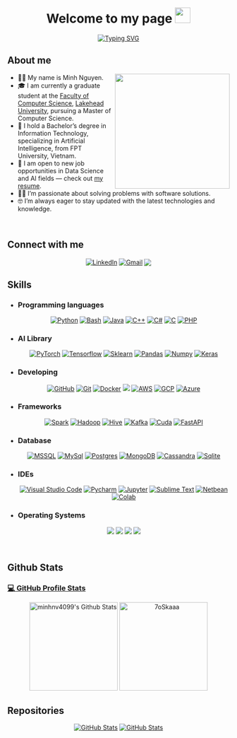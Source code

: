 <h1 align="center">Welcome to my page <img src="https://media.giphy.com/media/hvRJCLFzcasrR4ia7z/giphy.gif" width="35"></h1>
<p align="center">
	<a href="https://git.io/typing-svg"><img src="https://readme-typing-svg.demolab.com?font=Fira+Code&duration=7000&pause=1000&color=F7D358&center=true&vCenter=true&random=true&width=435&lines=Machine+Learning+Engineer;Artificial+Intelligence+Engineer;Data+Science;Data+Engineer;Deploy+ML+systems+via+API+and+Docker;Computer+Science+Enthusiast" alt="Typing SVG" /></a>
</p>	

<h2 id="-about-me">
<!--     <picture><img src="https://github.com/7oSkaaa/7oSkaaa/blob/main/Images/about_me.gif?raw=true" width="50px"></picture>  -->
    About me</h2>
<p><picture><img align="right" src="https://github.com/7oSkaaa/7oSkaaa/blob/main/Images/Right_Side.gif?raw=true" width="260px"></picture></p>

<ul>
	<li>👨‍🔬 My name is Minh Nguyen.
	<li>🎓 I am currently a graduate student at the <a href="https://www.lakeheadu.ca/programs/departments/computer-science">Faculty of Computer Science</a>, <a href="https://www.lakeheadu.ca">Lakehead University</a>, 	pursuing a Master of Computer Science.</li>
	<li>🏫 I hold a Bachelor’s degree in Information Technology, specializing in Artificial Intelligence, from FPT University, Vietnam.</li>
	<li>💼 I am open to new job opportunities in Data Science and AI fields — check out <a href="https://drive.google.com/file/d/1a5y4wtSgiLLcvBasPZlFAoeldjhjLPso/view?usp=share_link">my resume</a>.</li>
	<li>🧑‍💻 I’m passionate about solving problems with software solutions.</li>
	<li>🤓 I’m always eager to stay updated with the latest technologies and knowledge.</li>
</ul>

<br>

<!-- Connect -->
<h2 id="---connect-with-me">
    <!-- <picture><img src="https://github.com/7oSkaaa/7oSkaaa/blob/main/Images/Connect-with-me.gif?raw=true" width="100px"></picture> -->
	Connect with me
</h2>
<p align="center">
    <a href="https://www.linkedin.com/in/minhnv/"><img align="center" src="https://img.shields.io/badge/linkedin-%230A66C2.svg?style=plastic&amp;logo=linkedin&amp;logoColor=white" alt="LinkedIn"></a>
	<a href="mailto:minhnv14099@gmail.com"><img align="center" src="https://img.shields.io/badge/Gmail-D14836?style=plastic&logo=gmail&logoColor=white" alt="Gmail"></a>
	<a href="https://github.com/minhnv4099"><img align="center" src="https://img.shields.io/badge/github-%23121011.svg?style=plastic&logo=github&logoColor=white"></a>
</p>

<!-- SKills -->
<h2 id="️-my-skills"> Skills</h2>
<ul>
<li><h3 id="----programming-languages">Programming languages</h3>
<p align="center"> 
	<a href="#" target="_blank"><img alt="Python" src="https://img.shields.io/badge/Python%20-%2314354C.svg?style=plastic&amp;logo=python&amp;logoColor=white"></a>
	<a href="#" target="_blank"><img alt="Bash" src="https://img.shields.io/badge/bash_script-%23121011.svg?style=plastic&logo=gnu-bash&logoColor=white"></a>	
	<a href="#" target="_blank"><img alt="Java" src="https://img.shields.io/badge/Java-%23007396.svg?style=plastic&amp;logo=java&amp;logoColor=white"></a>
    <a href="#" target="_blank"><img alt="C++" src="https://img.shields.io/badge/C++%20-%2300599C.svg?style=plastic&amp;logo=c%2B%2B&amp;logoColor=white"></a> 
	<a href="#" target="_blank"><img alt="C#" src="https://img.shields.io/badge/c%23-%23239120.svg?style=plastic&logo=csharp&logoColor=white"></a>
	<a href="#" target="_blank"><img alt="C" src="https://img.shields.io/badge/C%20-%232370ED.svg?style=plastic&amp;logo=c&amp;logoColor=white"></a>	
	<a href="#" target="_blank"><img alt="PHP" src="https://img.shields.io/badge/php-%23777BB4.svg?style=plastic&logo=php&logoColor=grenn)"></a> 
</p></li>
	
<li><h3 id="----AI-library">AI Library</h3>
 <p align="center">
 	<a href="#" target="_blank"><img alt="PyTorch" src="https://img.shields.io/badge/PyTorch-%23EE4C2C.svg?style=plastic&logo=PyTorch&logoColor=white"></a>
	<a href="#" target="_blank"><img alt="Tensorflow" src="https://img.shields.io/badge/TensorFlow-%23FF6F00.svg?style=plastic&logo=TensorFlow&logoColor=white"></a>
 	<a href="#" target="_blank"><img alt="Sklearn" src="https://img.shields.io/badge/scikit--learn-%23F7931E.svg?style=plastic&logo=scikit-learn&logoColor=white"></a>
	<a href="#" target="_blank"><img alt="Pandas" src="https://img.shields.io/badge/pandas-%23150458.svg?style=plastic&logo=pandas&logoColor=white"></a>
	<a href="#" target="_blank"><img alt="Numpy" src="https://img.shields.io/badge/numpy-%23013243.svg?style=plastic&logo=numpy&logoColor=white"></a>
	<a href="#" target="_blank"><img alt="Keras" src="https://img.shields.io/badge/Keras-%23D00000.svg?style=plastic&logo=Keras&logoColor=white"></a>
 </p></li>

<li><h3 id="----software--tools">Developing</h3>
<p align="center">
    <a href="#"><img alt="GitHub" src="https://img.shields.io/badge/github-%23181717.svg?style=plastic&amp;logo=github&amp;logoColor=white"></a>  
	<a href="#"><img alt="Git" src="https://img.shields.io/badge/Git%20-%23F05033.svg?style=plastic&amp;logo=git&amp;logoColor=white"></a>
	<a href="#"><img alt="Docker" src="https://img.shields.io/badge/docker-%230db7ed.svg?style=plastic&logo=docker&logoColor=white"></a>
    <a href="#"><img src="https://img.shields.io/badge/latex-%23008080.svg?&amp;style=plastic&amp;logo=latex&amp;logoColor=white"></a>
	<a href="#"><img alt="AWS" src="https://img.shields.io/badge/AWS-%23FF9900.svg?style=plastic&logo=amazon-aws&logoColor=white"></a>
	<a href="#"><img alt="GCP" src="https://img.shields.io/badge/GoogleCloud-%234285F4.svg?style=plastic&logo=google-cloud&logoColor=white"></a>
	<a href="#"><img alt="Azure" src="https://img.shields.io/badge/azure-%230072C6.svg?style=plastic&logo=microsoftazure&logoColor=white"></a>
</p></li>

 <li><h3 id="----frameworks">Frameworks</h3>
 <p align="center">
 	<a href="#" target="_blank"><img alt="Spark" src="https://img.shields.io/badge/Apache%20Spark-FDEE21?style=plastic&logo=apachespark&logoColor=black"></a>
	<a href="#" target="_blank"><img alt="Hadoop" src="https://img.shields.io/badge/Apache%20Hadoop-66CCFF?style=plastic&logo=apachehadoop&logoColor=black"></a>
 	<a href="#" target="_blank"><img alt="Hive" src="https://img.shields.io/badge/Apache%20Hive-FDEE21?style=plastic&logo=apachehive&logoColor=black"></a>
	<a href="#" target="_blank"><img alt="Kafka" src="https://img.shields.io/badge/Apache%20Kafka-000?style=plastic&logo=apachekafka"></a>
	<a href="#" target="_blank"><img alt="Cuda" src="https://img.shields.io/badge/cuda-000000.svg?style=plastic&logo=nVIDIA&logoColor=green"></a>
	<a href="#" target="_blank"><img alt="FastAPI" src="https://img.shields.io/badge/FastAPI-005571?style=plastic&logo=fastapi"></a>
 </p></li>

<li><h3 id="----Database">Database</h3>
<p align="center"> 
	<a href="#" target="_blank"><img alt="MSSQL" src="https://img.shields.io/badge/Microsoft%20SQL%20Server-CC2927?style=plastic&logo=microsoft%20sql%20server&logoColor=white"></a>
    <a href="#" target="_blank"><img alt="MySql" src="https://img.shields.io/badge/mysql-4479A1.svg?style=plastic&logo=mysql&logoColor=white"></a>
	<a href="#" target="_blank"><img alt="Postgres" src="https://img.shields.io/badge/postgres-%23316192.svg?style=plastic&logo=postgresql&logoColor=white"></a>
 	<a href="#" target="_blank"><img alt="MongoDB" src="https://img.shields.io/badge/MongoDB-%234ea94b.svg?style=plastic&logo=mongodb&logoColor=white"></a>
  	<a href="#" target="_blank"><img alt="Cassandra" src="https://img.shields.io/badge/cassandra-%231287B1.svg?style=plastic&logo=apache-cassandra&logoColor=white"></a>
   	<a href="#" target="_blank"><img alt="Sqlite" src="https://img.shields.io/badge/sqlite-%2307405e.svg?style=plastic&logo=sqlite&logoColor=white"></a>
</p></li>

<li><h3 id="----ides">IDEs</h3>
<p align="center">
    <a href="#"><img alt="Visual Studio Code" src="https://img.shields.io/badge/Visual%20Studio%20Code-0078d7.svg?style=plastic&amp;logo=visual-studio-code&amp;logoColor=white"></a>
    <a href="#"><img alt="Pycharm" src="https://img.shields.io/badge/pycharm-143?style=plastic&logo=pycharm&logoColor=green&color=black"></a>
	<a href="#"><img alt="Jupyter" src="https://img.shields.io/badge/jupyter-%23FA0F00.svg?style=plastic&logo=jupyter&logoColor=white"></a>
	<a href="#"><img alt="Sublime Text" src="https://img.shields.io/badge/sublime_text-%23575757.svg?style=plastic&logo=sublime-text&logoColor=important"></a>
	<a href="#"><img alt="Netbean" src="https://img.shields.io/badge/NetBeansIDE-1B6AC6.svg?style=plastic&logo=apache-netbeans-ide&logoColor=white"></a>
	<a href="#"><img alt="Colab" src="https://img.shields.io/badge/Google%20Colab-%23F9A825.svg?style=plastic&logo=googlecolab&logoColor=white"></a>
</p></li>

<li><h3 id="----operating-systems">Operating Systems</h3>
<p align="center">
    <a href="#"><img src="https://img.shields.io/badge/Linux-FCC624?style=plastic&amp;logo=linux&amp;logoColor=black"></a>
	<a href="#"><img src="https://img.shields.io/badge/mac%20os-000000?style=plastic&logo=macos&logoColor=F0F0F0"></a>
    <a href="#"><img src="https://img.shields.io/badge/Ubuntu-E95420?style=plastic&amp;logo=ubuntu&amp;logoColor=white"></a>
    <a href="#"><img src="https://img.shields.io/badge/Windows-0078D6?style=plastic&amp;logo=windows&amp;logoColor=white"></a>
</p></li>

</ul>

<br>

<h2 id="----github-stats">
<!-- 	<picture><img src="https://github.com/7oSkaaa/7oSkaaa/blob/main/Images/Statistics.gif?raw=true" width="50px"></picture>  -->
	Github Stats
</h2>

<!-- Profile stats -->
<a href="https://github.com/minhnv4099">
<summary><h3>
	💻 GitHub Profile Stats
</h3></summary></a>

<p align="center">
    <a href="https://github.com/minhnv4099"></a>
    <a href="https://github.com/minhnv4099">
	    <img alt="minhnv4099's Github Stats" src="https://github-readme-stats.vercel.app/api?username=minhnv4099&amp;show_icons=true&amp;count_private=true&amp;locale=en&amp;theme=moltack&amp;layout=compact&hide=contribs,prs,issues" height="200"></a>
    <img src="https://github-readme-stats.vercel.app/api/top-langs?username=minhnv4099&amp;langs_count=10&amp;show_icons=true&amp;locale=en&amp;theme=moltack" alt="7oSkaaa" height="200">
	
<!-- Repositories-->
<summary><h2>Repositories </h2></summary>
<div><p align="center">
	<a href="https://github.com/minhnv4099/vietnamese-av-asr">	
		<img src="https://github-readme-stats.anuraghazra1.vercel.app/api/pin/?username=minhnv4099&repo=vietnamese-av-asr&theme=blueberry" alt="GitHub Stats"></a>
    <a href="https://github.com/minhnv4099/data-structures">
		<img src="https://github-readme-stats.anuraghazra1.vercel.app/api/pin/?username=minhnv4099&repo=data-structures&theme=onedark" alt="GitHub Stats"></a>
</p></div>

<!-- <summary><h3> 🔥 Streak Stats</h3></summary>
<hr>
<p align="center"><img src="https://github-readme-streak-stats.herokuapp.com/?user=minhnv4099&amp;theme=tokyonight_duo" alt="7oSkaaa"></p></a> -->

<!-- Recent Activities
<hr>
<summary><h2>⚡ Recent GitHub Activity</h2></summary> -->


